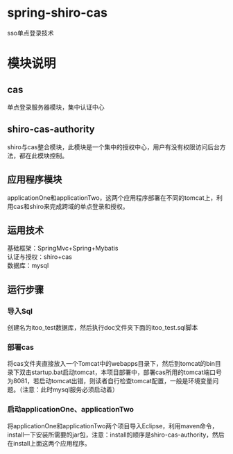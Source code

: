 # spring-shiro-cas
sso单点登录技术
# 模块说明
## cas 
单点登录服务器模块，集中认证中心
## shiro-cas-authority  
shiro与cas整合模块，此模块是一个集中的授权中心，用户有没有权限访问后台方法，都在此模块控制。
## 应用程序模块
applicationOne和applicationTwo，这两个应用程序部署在不同的tomcat上，利用cas和shiro来完成跨域的单点登录和授权。
## 运用技术
基础框架：SpringMvc+Spring+Mybatis<br>
认证与授权：shiro+cas<br>
数据库：mysql
## 运行步骤
### 导入Sql
创建名为itoo_test数据库，然后执行doc文件夹下面的itoo_test.sql脚本
### 部署cas
将cas文件夹直接放入一个Tomcat中的webapps目录下，然后到tomcat的bin目录下双击startup.bat启动tomcat，本项目部署中，部署cas所用的tomcat端口号为8081，若启动tomcat出错，则读者自行检查tomcat配置，一般是环境变量问题。（注意：此时mysql服务必须启动着）
### 启动applicationOne、applicationTwo
将applicationOne和applicationTwo两个项目导入Eclipse，利用maven命令，install一下安装所需要的jar包，注意：install的顺序是shiro-cas-authority，然后在install上面这两个应用程序。

